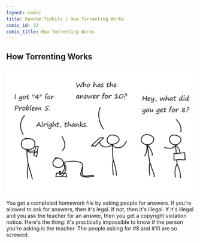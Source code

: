 ```yaml
---
layout: comic
title: Random Tidbits | How Torrenting Works
comic_id: 32
comic_title: How Torrenting Works
---
```


## How Torrenting Works

<img id="img32" src="/assets/images/32.png">

You get a completed homework file by asking people for answers. If you're allowed to ask for answers, then it's legal. If not, then it's illegal. If it's illegal and you ask the teacher for an answer, then you get a copyright violation notice. Here's the thing: it's practically impossible to know if the person you're asking is the teacher. The people asking for #8 and #10 are so screwed.
